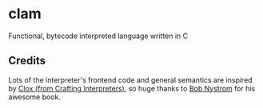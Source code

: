 # clam
Functional, bytecode interpreted language written in C

## Credits
Lots of the interpreter's frontend code and general semantics are inspired by [Clox (from Crafting Interpreters)](https://www.github.com/munificent/craftinginterpreters/tree/master/c), so huge thanks to [Bob Nystrom](https://www.github.com/munificent) for his awesome book.